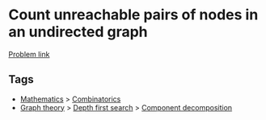 # Count unreachable pairs of nodes in an undirected graph

[Problem link](https://leetcode.com/problems/count-unreachable-pairs-of-nodes-in-an-undirected-graph)

## Tags

* [Mathematics](/README.md#Mathematics) > [Combinatorics](/README.md#Mathematics-Combinatorics)
* [Graph theory](/README.md#Graph_theory) > [Depth first search](/README.md#Graph_theory-Depth_first_search) > [Component decomposition](/README.md#Graph_theory-Depth_first_search-Component_decomposition)
